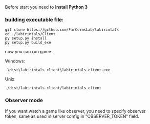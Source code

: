 Before start you need to **Install Python 3**

### building executable file:
```
git clone https://github.com/FarCornsLab/labirintals
cd ./labirintals/Client
py setup.py install
py setup.py build_exe
``` 
now you can run game

Windows:
```
.\dist\labirintals_client\labirintals_client.exe
```

Unix:
```
./dist/labirintals_client/labirintals_client
```

### Observer mode
If you want watch a game like observer, you need to specify observer token, same as used in server config in "OBSERVER_TOKEN" field.  
